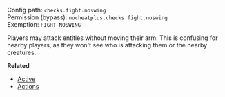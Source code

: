 Config path: `checks.fight.noswing`  
Permission (bypass): `nocheatplus.checks.fight.noswing`  
Exemption: `FIGHT_NOSWING`  

Players may attack entities without moving their arm. This is confusing for nearby players, as they won't see who is attacking them or the nearby creatures.

**Related**  
* [Active](Global#Active)
* [Actions](Global#Actions)
